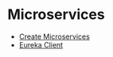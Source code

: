 

# Microservices

- [Create Microservices](../documentation/CreateMicroservices.md)
- [Eureka Client](../documentation/EurekaClient.md)
